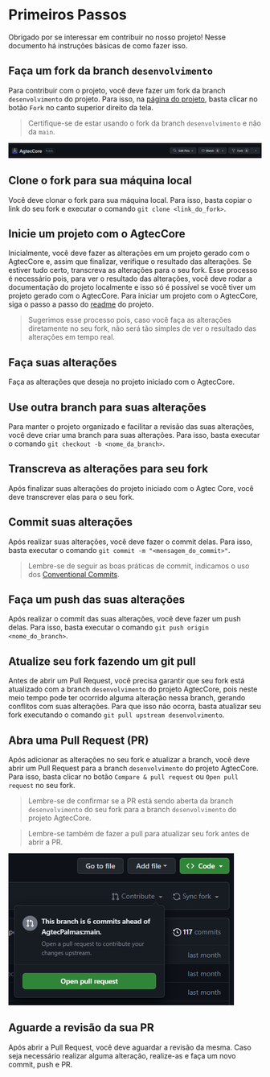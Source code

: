 # Primeiros Passos

Obrigado por se interessar em contribuir no nosso projeto! Nesse documento há instruções básicas de como fazer isso.


## Faça um fork da branch `desenvolvimento`

Para contribuir com o projeto, você deve fazer um fork da branch `desenvolvimento` do projeto. Para isso, na [página do projeto](https://github.com/agtec//tree/desenvolvimento), basta clicar no botão `Fork` no canto superior direito da tela.
> Certifique-se de estar usando o fork da branch `desenvolvimento` e não da `main`.

![Fork](../images/fork.png)

## Clone o fork para sua máquina local

Você deve clonar o fork para sua máquina local. Para isso, basta copiar o link do seu fork e executar o comando `git clone <link_do_fork>`.

## Inicie um projeto com o AgtecCore

Inicialmente, você deve fazer as alterações em um projeto gerado com o AgtecCore e, assim que finalizar, verifique o resultado das alterações. Se estiver tudo certo, transcreva as alterações para o seu fork. Esse processo é necessário pois, para ver o resultado das alterações, você deve rodar a documentação do projeto localmente e isso só é possível se você tiver um projeto gerado com o AgtecCore. Para iniciar um projeto com o AgtecCore, siga o passo a passo do [readme](https://github.com/agtec//#readme) do projeto.
> Sugerimos esse processo pois, caso você faça as alterações diretamente no seu fork, não será tão simples de ver o resultado das alterações em tempo real. 

## Faça suas alterações

Faça as alterações que deseja no projeto iniciado com o AgtecCore.

## Use outra branch para suas alterações

Para manter o projeto organizado e facilitar a revisão das suas alterações, você deve criar uma branch para suas alterações. Para isso, basta executar o comando `git checkout -b <nome_da_branch>`.

## Transcreva as alterações para seu fork

Após finalizar suas alterações do projeto iniciado com o Agtec Core, você deve transcrever elas para o seu fork.

## Commit suas alterações

Após realizar suas alterações, você deve fazer o commit delas. Para isso, basta executar o comando `git commit -m "<mensagem_do_commit>"`.
> Lembre-se de seguir as boas práticas de commit, indicamos o uso dos [Conventional Commits](https://www.conventionalcommits.org/en/v1.0.0/).

## Faça um push das suas alterações

Após realizar o commit das suas alterações, você deve fazer um push delas. Para isso, basta executar o comando `git push origin <nome_do_branch>`.

## Atualize seu fork fazendo um git pull

Antes de abrir um Pull Request, você precisa garantir que seu fork está atualizado com a branch `desenvolvimento` do projeto AgtecCore, pois neste meio tempo pode ter ocorrido alguma alteração nessa branch, gerando conflitos com suas alterações. Para que isso não ocorra, basta atualizar seu fork executando o comando `git pull upstream desenvolvimento`.

## Abra uma Pull Request (PR)

Após adicionar as alterações no seu fork e atualizar a branch, você deve abrir um Pull Request para a branch `desenvolvimento` do projeto AgtecCore. Para isso, basta clicar no botão `Compare & pull request` ou `Open pull request` no seu fork.
> Lembre-se de confirmar se a PR está sendo aberta da branch `desenvolvimento` do seu fork para a branch `desenvolvimento` do projeto AgtecCore.

> Lembre-se também de fazer a pull para atualizar seu fork antes de abrir a PR.

![Pull Request](../images/pull_request.png)

## Aguarde a revisão da sua PR

Após abrir a Pull Request, você deve aguardar a revisão da mesma. Caso seja necessário realizar alguma alteração, realize-as e faça um novo commit, push e PR.
